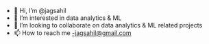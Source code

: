 - 👋 Hi, I’m @jagsahil
- 👀 I’m interested in data analytics & ML 
- 💞️ I’m looking to collaborate on data analytics & ML related projects
- 📫 How to reach me -jagsahil@gmail.com

<!---
jagsahil/jagsahil is a ✨ special ✨ repository because its `README.md` (this file) appears on your GitHub profile.
You can click the Preview link to take a look at your changes.
--->
